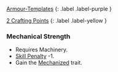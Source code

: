 
[Armour-Templates](Game/Armour-Templates)
{: .label .label-purple }

[2 Crafting Points](Game/Designing-Weapons#Crafting%20Points)
{: .label .label-yellow }
### Mechanical Strength
* Requires Machinery.
* [Skill Penalty](Game/Core/Armour#Skill%20Penalty) -1.
* Gain the [Mechanized](Game/Core/Blocks/Mechanized) trait.